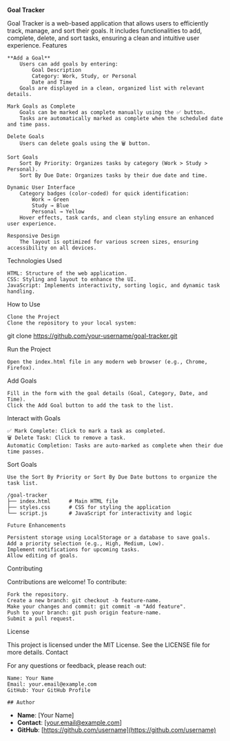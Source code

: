 **Goal Tracker**

Goal Tracker is a web-based application that allows users to efficiently track, manage, and sort their goals. It includes functionalities to add, complete, delete, and sort tasks, ensuring a clean and intuitive user experience.
Features

    **Add a Goal**
        Users can add goals by entering:
            Goal Description
            Category: Work, Study, or Personal
            Date and Time
        Goals are displayed in a clean, organized list with relevant details.

    Mark Goals as Complete
        Goals can be marked as complete manually using the ✅ button.
        Tasks are automatically marked as complete when the scheduled date and time pass.

    Delete Goals
        Users can delete goals using the 🗑️ button.

    Sort Goals
        Sort By Priority: Organizes tasks by category (Work > Study > Personal).
        Sort By Due Date: Organizes tasks by their due date and time.

    Dynamic User Interface
        Category badges (color-coded) for quick identification:
            Work → Green
            Study → Blue
            Personal → Yellow
        Hover effects, task cards, and clean styling ensure an enhanced user experience.

    Responsive Design
        The layout is optimized for various screen sizes, ensuring accessibility on all devices.

Technologies Used

    HTML: Structure of the web application.
    CSS: Styling and layout to enhance the UI.
    JavaScript: Implements interactivity, sorting logic, and dynamic task handling.

  How to Use

    Clone the Project
    Clone the repository to your local system:

git clone https://github.com/your-username/goal-tracker.git

Run the Project

    Open the index.html file in any modern web browser (e.g., Chrome, Firefox).

Add Goals

    Fill in the form with the goal details (Goal, Category, Date, and Time).
    Click the Add Goal button to add the task to the list.

Interact with Goals

    ✅ Mark Complete: Click to mark a task as completed.
    🗑️ Delete Task: Click to remove a task.
    Automatic Completion: Tasks are auto-marked as complete when their due time passes.

Sort Goals

    Use the Sort By Priority or Sort By Due Date buttons to organize the task list.

    /goal-tracker
    ├── index.html      # Main HTML file
    ├── styles.css      # CSS for styling the application
    └── script.js       # JavaScript for interactivity and logic

    Future Enhancements

    Persistent storage using LocalStorage or a database to save goals.
    Add a priority selection (e.g., High, Medium, Low).
    Implement notifications for upcoming tasks.
    Allow editing of goals.

Contributing

Contributions are welcome! To contribute:

    Fork the repository.
    Create a new branch: git checkout -b feature-name.
    Make your changes and commit: git commit -m "Add feature".
    Push to your branch: git push origin feature-name.
    Submit a pull request.

License

This project is licensed under the MIT License. See the LICENSE file for more details.
Contact

For any questions or feedback, please reach out:

    Name: Your Name
    Email: your.email@example.com
    GitHub: Your GitHub Profile

    ## Author

- **Name**: [Your Name]  
- **Contact**: [your.email@example.com]  
- **GitHub**: [https://github.com/username](https://github.com/username)

